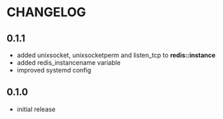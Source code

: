 # CHANGELOG

## 0.1.1

* added unixsocket, unixsocketperm and listen_tcp to **redis::instance**
* added redis_instancename variable
* improved systemd config

## 0.1.0

* initial release

